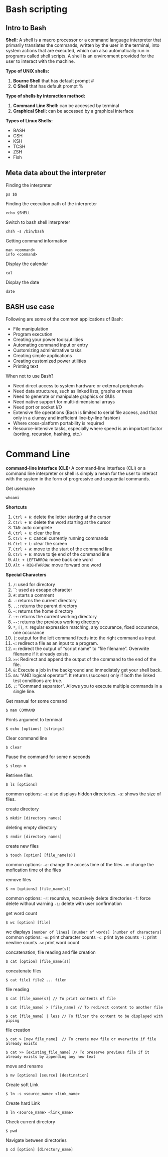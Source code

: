 # Bash scripting

## Intro to Bash
**Shell:** A shell is a macro processor or a command language interpreter that primarily translates the commands, written by the user in the terminal, into system actions that are executed, which can also automatically run in programs called shell scripts. A shell is an environment provided for the user to interact with the machine.

**Type of UNIX shells:**

1. **Bourne Shell** that has default prompt #
2. **C Shell** that has default prompt %

**Type of shells by interaction method:**

1. **Command Line Shell:** can be accessed by terminal
2. **Graphical Shell:** can be accessed by a graphical interface

**Types of Linux Shells:**
* BASH
* CSH
* KSH
* TCSH
* ZSH
* Fish

## Meta data about the interpreter
Finding the interpreter
```shell
ps $$
```

Finding the execution path of the interpreter
```shell
echo $SHELL
```

Switch to bash shell interpreter
```shell
chsh -s /bin/bash
```

Getting command information
```shell
man <command>
info <command>
```

Display the calendar
```shell
cal
```
Display the date
```shell
date
```

## BASH use case
Following are some of the common applications of Bash:
* File manipulation
* Program execution
* Creating your power tools/utilities
* Automating command input or entry
* Customizing administrative tasks
* Creating simple applications
* Creating customized power utilities
* Printing text

When not to use Bash?
* Need direct access to system hardware or external peripherals
* Need data structures, such as linked lists, graphs or trees
* Need to generate or manipulate graphics or GUIs
* Need native support for multi-dimensional arrays
* Need port or socket I/O
* Extensive file operations (Bash is limited to serial file access, and that only in a clumsy and inefficient line-by-line fashion)
* Where cross-platform portability is required
* Resource-intensive tasks, especially where speed is an important factor (sorting, recursion, hashing, etc.)

# Command Line
**command-line interface (CLI):** A command-line interface (CLI) or a command line interpreter or shell is simply a mean for the user to interact with the system in the form of progressive and sequential commands.

Get username
```shell
whoami
```

**Shortcuts**
1. `Ctrl + H`: delete the letter starting at the cursor
2. `Ctrl + W`: delete the word starting at the cursor
3. `TAB`: auto complete
4. `Ctrl + U`: clear the line
5. `Ctrl + C`: cancel currently running commands
6. `Ctrl + L`: clear the screen
7. `Ctrl + A`: move to the start of the command line
8. `Ctrl + E`: move to tje end of the command line
9. `Alt + LEFTARROW`: move back one word
10. `Alt + RIGHTARROW`: move forward one word 

**Special Characters**
1. `/`: used for directory
2. ``: used as escape character
3. `#`: starts a comment
4. `.`: returns the current directory
5. `..`: returns the parent directory
6. `~`: returns the home directory
7. `~+`: returns the current working directory
8. `~-`: returns the previous working directory
9. `*`, `[]`, `?`: regular expression matching, any occurance, fixed occurance, one occurance
10. `|`: output for the left command feeds into the right command as input
11. `<`: redirect a file as an input to a program.
12. `>`: redirect the output of “script name” to “file filename”. Overwrite filename if it already exists.
13. `>>`: Redirect and append the output of the command to the end of the file.
14. `&`: Execute a job in the background and immediately get your shell back.
15. `&&`: “AND logical operator”. It returns (success) only if both the linked test conditions are true.
16. `;`: “Command separator”. Allows you to execute multiple commands in a single line.

Get manual for some comand
```console
$ man COMMAND
```

Prints argument to terminal
```console
$ echo [options] [strings]
```

Clear command line
```console
$ clear
```

Pause the command for some n seconds
```console
$ sleep n
```

Retrieve files
```console
$ ls [options] 
```
common options:
`-a`: also displays hidden directories. `-s`: shows the size of files.

create directory
```console
$ mkdir [directory names]
```

deleting empty directory
```console
$ rmdir [directory names]
```

create new files
```console
$ touch [option] [file_name(s)]
```
common options:
`-a`: change the access time of the files
`-m`: change the mofication time of the files

remove files
```console
$ rm [options] [file_name(s)]
```
common options:
`-r`: recursive, recursively delete directories
`-f`: force delete without warning
`-i`: delete with user confirmation

get word count
```console
$ wc [option] [file]
```
wc diaplays `[number of lines] [number of words] [number of characters]`
common options:
`-m`: print character counts
`-c`: print byte counts
`-l`: print newline counts
`-w`: print word count

concatenation, file reading and file creation
```console
$ cat [option] [file_name(s)]
```

concatenate files
```console
$ cat file1 file2 ... filen
```

file reading
```console
$ cat [file_name(s)] // To print contents of file

$ cat [file_name] > [file_name] // To redirect content to another file

$ cat [file_name] | less // To filter the content to be displayed with piping
```

file creation
```console
$ cat > [new_file_name]  // To create new file or overwrite if file already exists

$ cat >> [existing_file_name] // To preserve previous file if it already exists by appending any new text
```

move and rename
```console
$ mv [options] [source] [destination]
```

Create soft Link
```console
$ ln -s <source_name> <link_name>
```

Create hard Link
```console
$ ln <source_name> <link_name>
```

Check current directory
```console
$ pwd
```

Navigate between directories
```console
$ cd [option] [directory_name]
```

